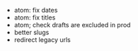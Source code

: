 - atom: fix dates
- atom: fix titles
- atom; check drafts are excluded in prod
- better slugs
- redirect legacy urls
